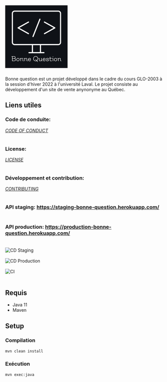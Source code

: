 # ![BONNE QUESTION](https://github.com/GLO2003-H22-eq18/bonne_question/blob/main/logo.png)

 Bonne question est un projet développé dans le cadre du cours GLO-2003 à la session d'hiver 2022 à l'université Laval.
 Le projet consiste au développement d'un site de vente anynonyme au Québec.



## Liens utiles

### Code de conduite:
*[CODE OF CONDUCT](https://github.com/GLO2003-H22-eq18/bonne_question/blob/main/code-of-conduct.md)* <br></br>

### License: 
*[LICENSE](https://github.com/GLO2003-H22-eq18/bonne_question/blob/main/LICENSE)* <br></br>

### Développement et contribution: 
*[CONTRIBUTING](https://github.com/GLO2003-H22-eq18/bonne_question/blob/main/contributing.md)* <br></br>

### API staging: https://staging-bonne-question.herokuapp.com/ <br></br>
### API production: https://production-bonne-question.herokuapp.com/ <br></br>

![CD Staging](https://github.com/GLO2003-H22-eq18/bonne_question/actions/workflows/cd_staging.yml/badge.svg) <br></br>
![CD Production](https://github.com/GLO2003-H22-eq18/bonne_question/actions/workflows/cd_production.yml/badge.svg) <br></br>
![CI](https://github.com/GLO2003-H22-eq18/bonne_question/actions/workflows/ci.yml/badge.svg) <br></br>

## Requis

- Java 11
- Maven

## Setup

### Compilation

```
mvn clean install
```

### Exécution

```
mvn exec:java
```
